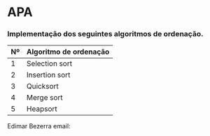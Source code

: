 # APA 
### Implementação dos seguintes algoritmos de ordenação.

Nº | Algoritmo de ordenação
--- | --- 
1 | Selection sort 
2 | Insertion sort 
3 | Quicksort
4 | Merge sort 
5 | Heapsort 


Edimar Bezerra
email: 

